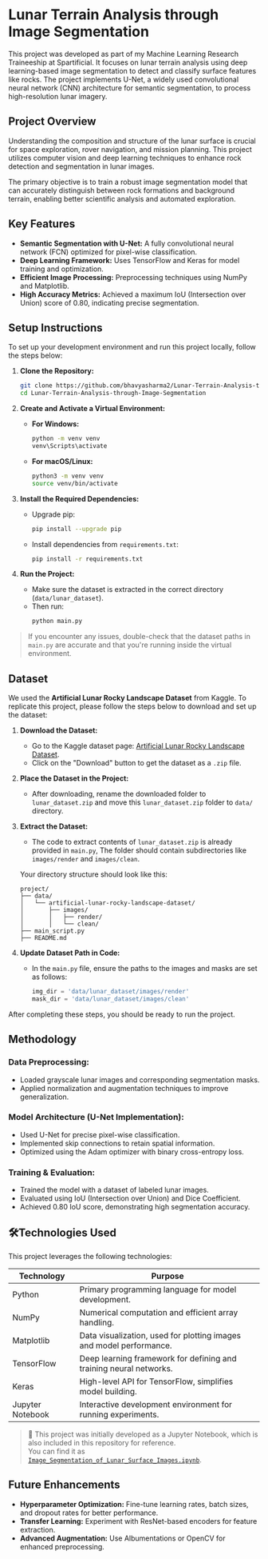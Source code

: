 # Lunar Terrain Analysis through Image Segmentation

This project was developed as part of my Machine Learning Research Traineeship at Spartificial. It focuses on lunar terrain analysis using deep learning-based image segmentation to detect and classify surface features like rocks. The project implements U-Net, a widely used convolutional neural network (CNN) architecture for semantic segmentation, to process high-resolution lunar imagery.

## Project Overview

Understanding the composition and structure of the lunar surface is crucial for space exploration, rover navigation, and mission planning. This project utilizes computer vision and deep learning techniques to enhance rock detection and segmentation in lunar images.

The primary objective is to train a robust image segmentation model that can accurately distinguish between rock formations and background terrain, enabling better scientific analysis and automated exploration.

## Key Features

- **Semantic Segmentation with U-Net:** A fully convolutional neural network (FCN) optimized for pixel-wise classification.
- **Deep Learning Framework:** Uses TensorFlow and Keras for model training and optimization.
- **Efficient Image Processing:** Preprocessing techniques using NumPy and Matplotlib.
- **High Accuracy Metrics:** Achieved a maximum IoU (Intersection over Union) score of 0.80, indicating precise segmentation.


## Setup Instructions

To set up your development environment and run this project locally, follow the steps below:

1. **Clone the Repository:**
   ```bash
   git clone https://github.com/bhavyasharma2/Lunar-Terrain-Analysis-through-Image-Segmentation
   cd Lunar-Terrain-Analysis-through-Image-Segmentation
   ```

2. **Create and Activate a Virtual Environment:**
   - **For Windows:**
     ```bash
     python -m venv venv
     venv\Scripts\activate
     ```
   - **For macOS/Linux:**
     ```bash
     python3 -m venv venv
     source venv/bin/activate
     ```

3. **Install the Required Dependencies:**
   - Upgrade pip:
     ```bash
     pip install --upgrade pip
     ```
   - Install dependencies from `requirements.txt`:
     ```bash
     pip install -r requirements.txt
     ```

4. **Run the Project:**
   - Make sure the dataset is extracted in the correct directory (`data/lunar_dataset`).
   - Then run:
     ```bash
     python main.py
     ```

> If you encounter any issues, double-check that the dataset paths in `main.py` are accurate and that you're running inside the virtual environment.


## Dataset

We used the **Artificial Lunar Rocky Landscape Dataset** from Kaggle. To replicate this project, please follow the steps below to download and set up the dataset:

1. **Download the Dataset:**
   - Go to the Kaggle dataset page: [Artificial Lunar Rocky Landscape Dataset](https://www.kaggle.com/datasets/romainpessia/artificial-lunar-rocky-landscape-dataset).
   - Click on the "Download" button to get the dataset as a `.zip` file.

2. **Place the Dataset in the Project:**
   - After downloading, rename the downloaded folder to `lunar_dataset.zip` and move this `lunar_dataset.zip` folder to `data/` directory.

3. **Extract the Dataset:**
   - The code to extract contents of `lunar_dataset.zip` is already provided in `main.py`, The folder should contain subdirectories like `images/render` and `images/clean`.

   Your directory structure should look like this:
   ```
   project/
   ├── data/
   │   └── artificial-lunar-rocky-landscape-dataset/
   │       ├── images/
   │       │   ├── render/
   │       │   └── clean/
   ├── main_script.py
   ├── README.md
   ```

4. **Update Dataset Path in Code:**
   - In the `main.py` file, ensure the paths to the images and masks are set as follows:
     ```python
     img_dir = 'data/lunar_dataset/images/render'
     mask_dir = 'data/lunar_dataset/images/clean'
     ```

After completing these steps, you should be ready to run the project.



## Methodology

### Data Preprocessing:

- Loaded grayscale lunar images and corresponding segmentation masks.
- Applied normalization and augmentation techniques to improve generalization.

### Model Architecture (U-Net Implementation):

- Used U-Net for precise pixel-wise classification.
- Implemented skip connections to retain spatial information.
- Optimized using the Adam optimizer with binary cross-entropy loss.

### Training & Evaluation:

- Trained the model with a dataset of labeled lunar images.
- Evaluated using IoU (Intersection over Union) and Dice Coefficient.
- Achieved 0.80 IoU score, demonstrating high segmentation accuracy.

## 🛠Technologies Used

This project leverages the following technologies:

| Technology      | Purpose                                        |
|-----------------|------------------------------------------------|
| Python          | Primary programming language for model development. |
| NumPy           | Numerical computation and efficient array handling. |
| Matplotlib      | Data visualization, used for plotting images and model performance. |
| TensorFlow      | Deep learning framework for defining and training neural networks. |
| Keras           | High-level API for TensorFlow, simplifies model building. |
| Jupyter Notebook| Interactive development environment for running experiments. |

> 📓 This project was initially developed as a Jupyter Notebook, which is also included in this repository for reference.  
> You can find it as [`Image_Segmentation_of_Lunar_Surface_Images.ipynb`](Image_Segmentation_of_Lunar_Surface_Images.ipynb).

## Future Enhancements

- **Hyperparameter Optimization:** Fine-tune learning rates, batch sizes, and dropout rates for better performance.
- **Transfer Learning:** Experiment with ResNet-based encoders for feature extraction.
- **Advanced Augmentation:** Use Albumentations or OpenCV for enhanced preprocessing.
```
